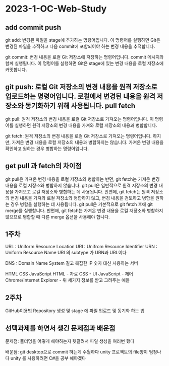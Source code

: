 # 2023-1-OC-Web-Study
add commit push
----------
git add: 변경된 파일을 stage에 추가하는 명령어입니다. 이 명령어를 실행하면 Git은 변경된 파일을 추적하고 다음 commit에 포함되어야 하는 변경 내용을 추적합니다.

git commit: 변경 내용을 로컬 Git 저장소에 저장하는 명령어입니다. commit 메시지와 함께 실행됩니다. 이 명령어를 실행하면 Git은 stage에 있는 변경 내용을 로컬 저장소에 커밋합니다.

git push: 로컬 Git 저장소의 변경 내용을 원격 저장소로 업로드하는 명령어입니다. 로컬에서 변경된 내용을 원격 저장소와 동기화하기 위해 사용됩니다.
pull fetch
----------
git pull: 원격 저장소의 변경 내용을 로컬 Git 저장소로 가져오는 명령어입니다. 이 명령어를 실행하면 원격 저장소의 변경 내용을 가져와 로컬 저장소의 내용과 병합합니다.

git fetch: 원격 저장소의 변경 내용을 로컬 Git 저장소로 가져오는 명령어입니다. 하지만, 가져온 변경 내용을 로컬 저장소의 내용과 병합하지는 않습니다. 가져온 변경 내용을 확인하고 원하는 경우 병합하는 명령어입니다.

get pull 과 fetch의 차이점
----------------------

git pull은 가져온 변경 내용을 로컬 저장소와 병합하는 반면, git fetch는 가져온 변경 내용을 로컬 저장소와 병합하지 않습니다.
git pull은 일반적으로 원격 저장소의 변경 내용을 가져오고 로컬 저장소와 병합하는 데 사용됩니다. 반면에, git fetch는 원격 저장소의 변경 내용을 가져와 로컬 저장소와 병합하지 않고, 변경 내용을 검토하고 병합을 원하는 경우 병합을 실행하는 데 사용됩니다.
git pull은 기본적으로 git fetch 후에 git merge를 실행합니다. 반면에, git fetch는 가져온 변경 내용을 로컬 저장소와 병합하지 않으므로 병합할 때 다른 merge 옵션을 사용해야 합니다.

1주차
------
URL : Uniform Resource Location
URI : Unifrom Resource Identifier
URN : Uniform Resource Name
URI 의 subtype 가 URN과 URL이다

DNS : Domain Name System
길고 복잡한 IP 숫자 대신 사용하는 서버

HTML CSS JavaScript
HTML - 자료
CSS - UI
JavaScript - 제어
Chrome/Internet Explorer - 위 세가지 정보를 받고 그려주는 애들

2주차
------
GitHub이용법
Repository 생성 및 stage 에 파일 업로드 및 동기화 하는 법

선택과제를 하면서 생긴 문제점과 배운점
---------------------
문제점:
폴더명을 어떻게 해야하는지 헷갈려서 파일 생성을 여러번 했다

배운점:
git desktop으로 commit 하는게 수월하다
unity 프로젝트의 file양이 엄청나다
unity 를 사용하려면 C#을 공부 해야겠다
